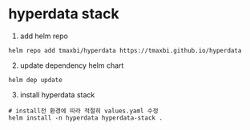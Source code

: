 # hyperdata stack

1. add helm repo
```
helm repo add tmaxbi/hyperdata https://tmaxbi.github.io/hyperdata
```

2. update dependency helm chart
```
helm dep update
```

3. install hyperdata stack
```
# install전 환경에 따라 적절히 values.yaml 수정
helm install -n hyperdata hyperdata-stack .
```